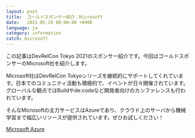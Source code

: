 ```yaml
---
layout: post
title:  ゴールドスポンサー紹介：Microsoft
date:   2021-05-28 00:00:00 +0900
language: ja
category: information
catch: microsoft
---
```


この記事はDevRelCon Tokyo 2021のスポンサー紹介です。今回はゴールドスポンサーのMicrosoft社を紹介します。

Microsoft社はDevRelCon Tokyoシリーズを継続的にサポートしてくれています。日本でのコミュニティ活動も積極的で、イベントが日々開催されています。グローバルな観点ではBuildやde:codeなど開発者向けのカンファレンスも行われています。

そんなMicrosoftの主力サービスはAzureであり、クラウド上のサーバから機械学習まで幅広いリソースが提供されています。ぜひお試しください！

[Microsoft Azure](https://azure.microsoft.com/ja-jp/)
